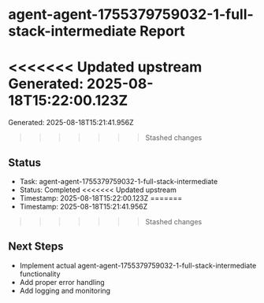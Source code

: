 # agent-agent-1755379759032-1-full-stack-intermediate Report

<<<<<<< Updated upstream
Generated: 2025-08-18T15:22:00.123Z
=======
Generated: 2025-08-18T15:21:41.956Z
>>>>>>> Stashed changes

## Status
- Task: agent-agent-1755379759032-1-full-stack-intermediate
- Status: Completed
<<<<<<< Updated upstream
- Timestamp: 2025-08-18T15:22:00.123Z
=======
- Timestamp: 2025-08-18T15:21:41.956Z
>>>>>>> Stashed changes

## Next Steps
- Implement actual agent-agent-1755379759032-1-full-stack-intermediate functionality
- Add proper error handling
- Add logging and monitoring
